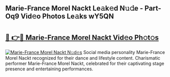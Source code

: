 ## Marie-France Morel Nackt Le𝚊k𝚎d N𝚞𝚍e - Part-Oq9 Vid𝚎o Photos Le𝚊ks wY5QN

# <h2><a href="http://fb97i5.evod.top/?m=Marie-France+Morel+Nackt">🔗 👉🔴 Marie-France Morel Nackt Vid𝚎o Ph𝚘t𝚘s</a></h2>

[![Marie-France Morel Nackt N𝚞d𝚎s](https://i.imgur.com/8V9OHl7.gif)](http://fb97i5.evod.top/?m=Marie-France+Morel+Nackt)
Social media personality Marie-France Morel Nackt recognized for their dance and lifestyle content. Charismatic performer Marie-France Morel Nackt, celebrated for their captivating stage presence and entertaining performances. 
